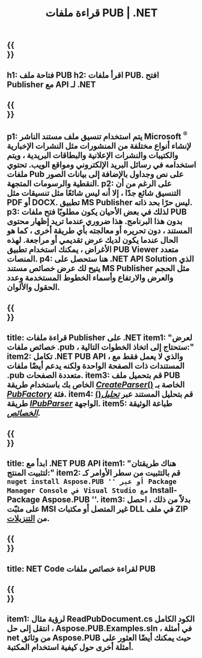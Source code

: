 ﻿---
translation: true
template: /_templates/reader-net.md
title: قراءة ملفات PUB | .NET
description: 'افتح ملفات Publisher برمجيًا. حل NET C # API داخل الشركة لقراءة خصائص PUB. استخدمه للاندماج في مشروعك.'
url: /net/read-pub-file/
metakeywords: افتح ملف الناشر. net ، اعرض ملفات الناشر c# ، اقرأ ملفات الناشر ، عارض الناشر لـ c# ، قارئ تنسيق الناشر ، فتاحة ملف الناشر
family: pub
platformtag: net
---

{{<section banner>}}
---
h1: فتاحة ملف PUB
h2: اقرأ ملفات PUB. افتح Publisher مع API لـ .NET
---

{{<section overview>}}
---
p1: يتم استخدام تنسيق ملف مستند الناشر Microsoft <sup> ® </sup> لإنشاء أنواع مختلفة من المنشورات مثل النشرات الإخبارية والكتيبات والنشرات الإعلانية والبطاقات البريدية ، ويتم استخدامه في رسائل البريد الإلكتروني ومواقع الويب. تحتوي ملفات Pub على نص وجداول بالإضافة إلى بيانات الصور النقطية والرسومات المتجهة.
p2: على الرغم من أن التنسيق شائع جدًا ، إلا أنه ليس شائعًا مثل تنسيقات مثل PDF أو DOCX. تطبيق MS Publisher ليس حرًا بحد ذاته.
p3: لذلك في بعض الأحيان يكون مطلوبًا فتح ملفات PUB بدون هذا البرنامج. هذا ضروري عندما تريد إظهار محتوى المستند ، دون تحريره أو معالجته بأي طريقة أخرى ، كما هو الحال عندما يكون لديك عرض تقديمي أو مراجعة. لهذه الأغراض ، يمكنك استخدام تطبيق PUB Viewer متعدد المنصات.
p4: هنا ستحصل على .NET API Solution الذي يتيح لك عرض خصائص مستند MS Publisher مثل الحجم والعرض والارتفاع وأسماء الخطوط المستخدمة وعدد الحقول والألوان.
---

{{<section feature1>}}
---
title: قراءة ملفات Publisher على .NET
item1: "لعرض خصائص ملفات .pub ، ستحتاج إلى اتخاذ الخطوات التالية:"
item2: تكامل .NET PUB API ، والذي لا يعمل فقط مع المستندات ذات الصفحة الواحدة ولكنه يدعم أيضًا ملفات .pub متعددة الصفحات.
item3: قم بتحميل ملف PUB الخاص بك باستخدام طريقة [*CreateParser*()](https://reference.aspose.com/pub/net/aspose.pub/pubfactory/methods/createparser/index) الخاصة بـ [*PubFactory*](https://reference.aspose.com/pub/net/aspose.pub/pubfactory/) فئة.
item4: قم بتحليل المستند عبر [*تحليل*()](https://reference.aspose.com/pub/net/aspose.pub/ipubparser/methods/parse) طريقة [*IPubParser*](https://reference.aspose.com/pub/net/aspose.pub/ipubparser/) الواجهة.
item5: طباعة الوثيقة [*الخصائص*](https://reference.aspose.com/pub/net/aspose.pub/document/#properties).
---

{{<section feature2>}}
---
title: ابدأ مع .NET PUB API
item1: "هناك طريقتان لتثبيت المنتج:"
item2: قم بالتثبيت من سطر الأوامر كـ `` nuget install Aspose.PUB '' أو عبر Package Manager Console في Visual Studio مع `` Install-Package Aspose.PUB ''.
item3: بدلاً من ذلك ، احصل على مثبّت MSI غير المتصل أو مكتبات DLL في ملف ZIP من [التنزيلات](https://releases.aspose.com/pub/net/).
---

{{<section codeexample>}}
---
title: NET Code لقراءة خصائص ملفات PUB
---

{{<section summary>}}
---
item1: لرؤية مثال ReadPubDocument.cs الكود الكامل ، انتقل إلى حل Aspose.PUB.Examples.sln ، في أمثلة net من وثائق Aspose.PUB حيث يمكنك أيضًا العثور على أمثلة أخرى حول كيفية استخدام المكتبة.
---